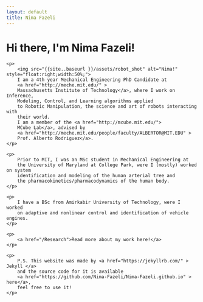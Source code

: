 ```yaml
---
layout: default
title: Nima Fazeli
---
```

<div class="blurb">
	<h1>
	Hi there, I'm Nima Fazeli!
	</h1>
	
	
	<p>
		<img src="{{site..baseurl }}/assets/robot_shot" alt="Nima!" style="float:right;width:50%;">
		I am a 4th year Mechanical Engineering PhD Candidate at
		<a href="http://meche.mit.edu/" > 
		Massachusetts Institute of Technology</a>, where I work on Inference, 
		Modeling, Control, and Learning algorithms applied
		to Robotic Manipulation, the science and art of robots interacting with
		their world.
		I am a member of the <a href="http://mcube.mit.edu/"> 
		MCube Lab</a>, advised by 
		<a href="http://meche.mit.edu/people/faculty/ALBERTOR@MIT.EDU" > 
		Prof. Alberto Rodriguez</a>.
	</p>
	
	<p>
		Prior to MIT, I was an MSc student in Mechanical Engineering at 
		the University of Maryland at College Park, were I (mostly) worked on system 
		identification and modeling of the human arterial tree and 
		the pharmacokinetics/pharmacodynamics of the human body.
	</p>
	
	<p>
		I have a BSc from Amirkabir University of Technology, were I worked
		on adaptive and nonlinear control and identification of vehicle engines.
	</p>
	
	<p> 
		<a href="/Research">Read more about my work here!</a>	
	</p>
	
	<p>
		P.S. This website was made by <a href="https://jekyllrb.com/" > Jekyll </a>
		and the source code for it is available 
		<a href="https://github.com/Nima-Fazeli/Nima-Fazeli.github.io" > here</a>, 
		feel free to use it!
	</p>
</div><!-- /.blurb -->
